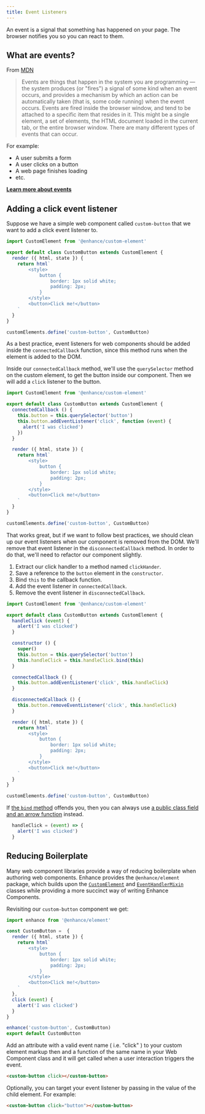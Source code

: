 ```yaml
---
title: Event Listeners
---
```


An event is a signal that something has happened on your page. The browser notifies you so you can react to them.

## What are events?

From [MDN](https://developer.mozilla.org/en-US/docs/Learn/JavaScript/Building_blocks/Events#what_is_an_event)

> Events are things that happen in the system you are programming — the system produces (or "fires") a signal of some kind when an event occurs, and provides a mechanism by which an action can be automatically taken (that is, some code running) when the event occurs. Events are fired inside the browser window, and tend to be attached to a specific item that resides in it. This might be a single element, a set of elements, the HTML document loaded in the current tab, or the entire browser window. There are many different types of events that can occur.

For example:

- A user submits a form
- A user clicks on a button
- A web page finishes loading
- etc.

**[Learn more about events](https://developer.mozilla.org/en-US/docs/Web/Events)**

## Adding a click event listener

Suppose we have a simple web component called `custom-button` that we want to add a click event listener to.

<doc-code filename="app/components/custom-button.mjs">

```javascript
import CustomElement from '@enhance/custom-element'

export default class CustomButton extends CustomElement {
  render ({ html, state }) {
    return html`
        <style>
            button {
                border: 1px solid white;
                padding: 2px;
            }
        </style>
        <button>Click me!</button>
    `
  }
}

customElements.define('custom-button', CustomButton)
```

</doc-code>

As a best practice, event listeners for web components should be added inside the `connectedCallback` function, since this method runs when the element is added to the DOM.

Inside our `connectedCallback` method, we'll use the `querySelector` method on the custom element, to get the button inside our component. Then we will add a `click` listener to the button.

<doc-code filename="app/components/custom-button.mjs">

```javascript
import CustomElement from '@enhance/custom-element'

export default class CustomButton extends CustomElement {
  connectedCallback () {
    this.button = this.querySelector('button')
    this.button.addEventListener('click', function (event) {
      alert('I was clicked')
    })
  }

  render ({ html, state }) {
    return html`
        <style>
            button {
                border: 1px solid white;
                padding: 2px;
            }
        </style>
        <button>Click me!</button>
    `
  }
}

customElements.define('custom-button', CustomButton)
```

</doc-code>

That works great, but if we want to follow best practices, we should clean up our event listeners when our component is removed from the DOM. We'll remove that event listener in the `disconnectedCallback` method. In order to do that, we'll need to refactor our component slightly.

1. Extract our click handler to a method named `clickHander`.
1. Save a reference to the `button` element in the `constructor`.
1. Bind `this` to the callback function.
1. Add the event listener in `connectedCallback`.
1. Remove the event listener in `disconnectedCallback`.

<doc-code filename="app/components/custom-button.mjs">

```javascript
import CustomElement from '@enhance/custom-element'

export default class CustomButton extends CustomElement {
  handleClick (event) {
    alert('I was clicked')
  }

  constructor () {
    super()
    this.button = this.querySelector('button')
    this.handleClick = this.handleClick.bind(this)
  }

  connectedCallback () {
    this.button.addEventListener('click', this.handleClick)
  }

  disconnectedCallback () {
    this.button.removeEventListener('click', this.handleClick)
  }

  render ({ html, state }) {
    return html`
        <style>
            button {
                border: 1px solid white;
                padding: 2px;
            }
        </style>
        <button>Click me!</button>
    `
  }
}

customElements.define('custom-button', CustomButton)
```

</doc-code>

<doc-callout level="info" mark="ℹ️">

If [the `bind` method](https://developer.mozilla.org/en-US/docs/Web/JavaScript/Reference/Global_objects/Function/bind) offends you, then you can always use [a public class field and an arrow function](https://www.aleksandrhovhannisyan.com/blog/javascript-fields-vs-methods/#alternatives-for-this-binding) instead.

```javascript
  handleClick = (event) => {
    alert('I was clicked')
  }
```

</doc-callout>

## Reducing Boilerplate

Many web component libraries provide a way of reducing boilerplate when authoring web components. Enhance provides the `@enhance/element` package, which builds upon the [`CustomElement`](https://github.com/enhance-dev/enhance-custom-element) and [`EventHandlerMixin`](https://github.com/enhance-dev/enhance-event-handler-mixin) classes while providing a more succinct way of writing Enhance Components.

Revisiting our `custom-button` component we get:

<doc-code filename="app/components/custom-button.mjs">

```javascript
import enhance from '@enhance/element'

const CustomButton =  {
  render ({ html, state }) {
    return html`
        <style>
            button {
                border: 1px solid white;
                padding: 2px;
            }
        </style>
        <button>Click me!</button>
    `
  },
  click (event) {
    alert('I was clicked')
  }
}

enhance('custom-button', CustomButton)
export default CustomButton
```

</doc-code>

Add an attribute with a valid event name ( i.e. "click" ) to your custom element markup then and a function of the same name in your Web Component class and it will get called when a user interaction triggers the event.

```html
<custom-button click></custom-button>
```

Optionally, you can target your event listener by passing in the value of the child element. For example:

```html
<custom-button click="button"></custom-button>
```
